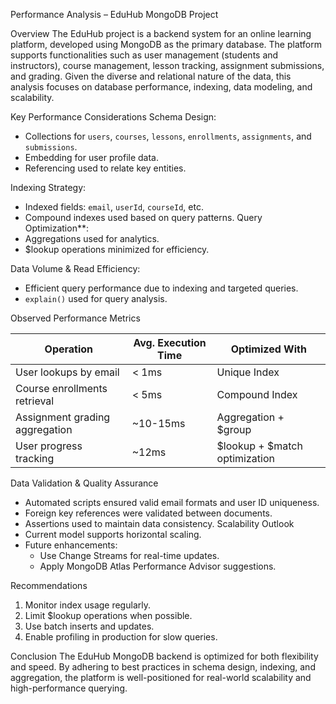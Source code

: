 Performance Analysis – EduHub MongoDB Project

Overview
The EduHub project is a backend system for an online learning platform, developed using MongoDB as the primary database. The platform supports functionalities such as user management (students and instructors), course management, lesson tracking, assignment submissions, and grading. Given the diverse and relational nature of the data, this analysis focuses on database performance, indexing, data modeling, and scalability.

Key Performance Considerations
Schema Design:
  - Collections for `users`, `courses`, `lessons`, `enrollments`, `assignments`, and `submissions`.
  - Embedding for user profile data.
  - Referencing used to relate key entities.

Indexing Strategy:
  - Indexed fields: `email`, `userId`, `courseId`, etc.
  - Compound indexes used based on query patterns.
Query Optimization**:
  - Aggregations used for analytics.
  - $lookup operations minimized for efficiency.

Data Volume & Read Efficiency:
  - Efficient query performance due to indexing and targeted queries.
  - `explain()` used for query analysis.

Observed Performance Metrics

| Operation | Avg. Execution Time | Optimized With |
|----------|---------------------|----------------|
| User lookups by email | < 1ms | Unique Index |
| Course enrollments retrieval | < 5ms | Compound Index |
| Assignment grading aggregation | ~10-15ms | Aggregation + $group |
| User progress tracking | ~12ms | $lookup + $match optimization |


Data Validation & Quality Assurance
- Automated scripts ensured valid email formats and user ID uniqueness.
- Foreign key references were validated between documents.
- Assertions used to maintain data consistency.
Scalability Outlook
- Current model supports horizontal scaling.
- Future enhancements:
  - Use Change Streams for real-time updates.
  - Apply MongoDB Atlas Performance Advisor suggestions.

Recommendations
1. Monitor index usage regularly.
2. Limit $lookup operations when possible.
3. Use batch inserts and updates.
4. Enable profiling in production for slow queries.

Conclusion
The EduHub MongoDB backend is optimized for both flexibility and speed. By adhering to best practices in schema design, indexing, and aggregation, the platform is well-positioned for real-world scalability and high-performance querying.
